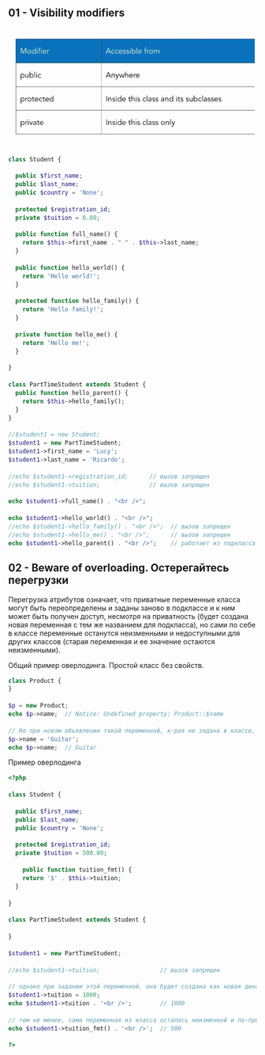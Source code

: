 ## 01 - Visibility modifiers

<img src="img/visibility_modifiers.jpg" alt="drawing" width="500"/>

```php
class Student {

  public $first_name;
  public $last_name;
  public $country = 'None';

  protected $registration_id;
  private $tuition = 0.00;

  public function full_name() {
    return $this->first_name . " " . $this->last_name;
  }

  public function hello_world() {
    return 'Hello world!';
  }

  protected function hello_family() {
    return 'Hello family!';
  }

  private function hello_me() {
    return 'Hello me!';
  }

}

class PartTimeStudent extends Student {
  public function hello_parent() {
    return $this->hello_family();
  }
}

//$student1 = new Student;
$student1 = new PartTimeStudent;
$student1->first_name = 'Lucy';
$student1->last_name = 'Ricardo';

//echo $student1->registration_id;      // вызов запрещен
//echo $student1->tuition;              // вызов запрещен

echo $student1->full_name() . "<br />";

echo $student1->hello_world() . "<br />";
//echo $student1->hello_family() . "<br />";  // вызов запрещен
//echo $student1->hello_me() . "<br />";      // вызов запрещен
echo $student1->hello_parent() . "<br />";    // работает из подкласса

```

## 02 - Beware of overloading. Остерегайтесь перегрузки

Перегрузка атрибутов означает, что приватные переменные класса могут быть переопределены и заданы заново в подклассе и к ним может быть получен доступ, несмотря на приватность (будет создана новая переменная с тем же названием для подкласса), но сами по себе в классе переменные останутся неизменными и недоступными для других классов (старая переменная и ее значение остаются неизменными).

Общий пример оверлодинга. Простой класс без свойств.

```php
class Product {
}

$p = new Product;
echo $p->name;  // Notice: Undefined property: Product::$name

// Но при новом объявлении такой переменной, к-рая не задана в классе, она начинает работать без ошибок
$p->name = 'Guitar';
echo $p->name;  // Guitar
```

Пример оверлодинга

```php
<?php

class Student {

  public $first_name;
  public $last_name;
  public $country = 'None';

  protected $registration_id;
  private $tuition = 500.00;

    public function tuition_fmt() {
    return '$' . $this->tuition;
  }

}

class PartTimeStudent extends Student {
  
}

$student1 = new PartTimeStudent;

//echo $student1->tuition;                 // вызов запрещен

// однако при задании этой переменной, она будет создана как новая динамическая переменная, и к ней будет доступ без ошибок
$student1->tuition = 1000;
echo $student1->tuition . '<br />';        // 1000

// тем не менее, сама переменная из класса осталась неизменной и по-прежнему равна старому значению
echo $student1->tuition_fmt() . '<br />';  // 500

?>
```

## 
